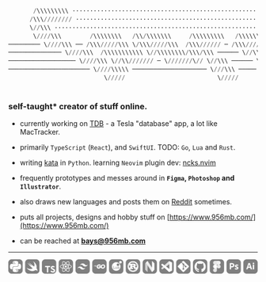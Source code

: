 ```python
       /\\\\\\\\\ ····························································································
      /\\\//////// ···························································································
      \//\\\ ·································································································
       \////\\\        /\\\\\\\\   /\\/\\\\\\\     /\\\\\\\\\   /\\\\\\\\\     /\\\\\\\\\\\\\ ················
───────── \////\\\ ── /\\\/////\\\ \/\\\/////\\\  /\\\////// ─ /\\\/////\\\ ─ /\\\/////////\\\ ───────────────
─────────────── \////\\\  /\\\\\\\\\\\ \//\\\\\\\\/\\\/\\\ ────── \//\\\\\\\\/\\\ \/\\\ ───── \/\\\ ──────────
─────────────────── \////\\\ \//\\/////// ─ \///////\// \//\\\ ────── \///////\// ─ \//\\\ ──── /\\\ ─────────
─────────────────────── \////\\\\\ ───────────────────── \///\\\ ───── /\\\/\\\\\\ ── \///\\\\\\\\\/ ─────────
                           \/////                          \/////      \///\\\\\\       \///////// ···········
                                                                           \///// ····························
```

<h3 align="left">self-taught* creator of stuff online.</h3>

-   currently working on [TDB](https://www.tdb.fyi/) - a Tesla "database" app, a lot like MacTracker.

-   primarily `TypeScript` (`React`), and `SwiftUI`. TODO: `Go`, `Lua` and `Rust`.

-   writing [kata](https://github.com/956MB/Kata) in `Python`. learning `Neovim` plugin dev: [ncks.nvim](https://github.com/956MB/ncks.nvim)

-   frequently prototypes and messes around in **`Figma`, `Photoshop` and `Illustrator`**.

-   also draws new languages and posts them on [Reddit](https://www.reddit.com/user/bauera5) sometimes.

-   puts all projects, designs and hobby stuff on [https://www.956mb.com/](https://www.956mb.com/)

-   can be reached at **bays@956mb.com**

---

![icons](./icons.png)

